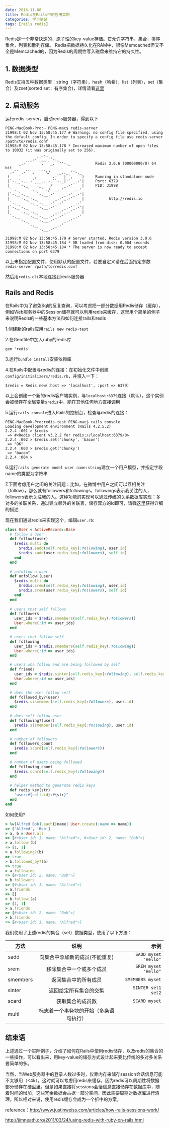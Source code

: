```yaml
---
date: 2016-11-08 
title: Redis在Rails中的应用实例
categories: 学习笔记
tags: [rails redis]
---
```


Redis是一个非常快速的，原子性的key-value存储。它允许字符串，集合，排序集合，列表和散列存储。 Redis把数据持久化在RAM中，很像Memcached但又不全是Memcached的，因为Redis的周期性写入磁盘来维持它的持久性。

## 1. 数据类型

Redis支持五种数据类型：string（字符串），hash（哈希），list（列表），set（集合）及zset(sorted set：有序集合)，详情请看[这里](http://www.runoob.com/redis/redis-data-types.html)

## 2. 启动服务

运行redis-server，启动redis服务器，得到以下

```
PENG-MacBook-Pro:~ PENG-mac$ redis-server
31998:C 02 Nov 13:58:45.177 # Warning: no config file specified, using the default config. In order to specify a config file use redis-server /path/to/redis.conf
31998:M 02 Nov 13:58:45.178 * Increased maximum number of open files to 10032 (it was originally set to 256).
                _._                                                  
           _.-``__ ''-._                                             
      _.-``    `.  `_.  ''-._           Redis 3.0.6 (00000000/0) 64 bit
  .-`` .-```.  ```\/    _.,_ ''-._                                   
 (    '      ,       .-`  | `,    )     Running in standalone mode
 |`-._`-...-` __...-.``-._|'` _.-'|     Port: 6379
 |    `-._   `._    /     _.-'    |     PID: 31998
  `-._    `-._  `-./  _.-'    _.-'                                   
 |`-._`-._    `-.__.-'    _.-'_.-'|                                  
 |    `-._`-._        _.-'_.-'    |           http://redis.io        
  `-._    `-._`-.__.-'_.-'    _.-'                                   
 |`-._`-._    `-.__.-'    _.-'_.-'|                                  
 |    `-._`-._        _.-'_.-'    |                                  
  `-._    `-._`-.__.-'_.-'    _.-'                                   
      `-._    `-.__.-'    _.-'                                       
          `-._        _.-'                                           
              `-.__.-'                                               

31998:M 02 Nov 13:58:45.179 # Server started, Redis version 3.0.6
31998:M 02 Nov 13:58:45.184 * DB loaded from disk: 0.004 seconds
31998:M 02 Nov 13:58:45.184 * The server is now ready to accept connections on port 6379
```

 以上未指定配置文件，使用默认的配置文件，若要自定义请在后面指定参数`redis-server /path/to/redis.conf`

然后用`redis-cli`本地连接到redis服务器

## Rails and Redis

在Rails中为了避免Sql的反复查询，可以考虑把一部分数据用Redis储存（缓存），例如Web服务器中的Session储存就可以利用redis来缓存，这里用个简单的例子来说明Redis的一些基本方法和如何连接rails和redis

1.创建新的rails应用`rails new redis-test`

2.在Gemfile中加入ruby的redis库
```
gem 'redis'
```

3.运行`bundle install`安装依赖库

4.在Rails中配置与redis的连接：在初始化文件中创建`config/initializers/redis.rb`，并填入一下：
```
$redis = Redis.new(:host => 'localhost', :port => 6379)
```

以上会创建一个新的redis客户端实例，与`localhost:6379`连接（默认），这个实例会被储存在全局变量`$redis`中，能在其他任何地方直接调用

5.运行`rails console`进入Rails的控制台，检查与redis的连接：

```
PENG-MacBook-Pro:redis-test PENG-mac$ rails console
Loading development environment (Rails 4.2.5.2)
2.2.4 :001 > $redis
 => #<Redis client v3.2.2 for redis://localhost:6379/0> 
2.2.4 :002 > $redis.set('chunky', 'bacon')
 => "OK" 
2.2.4 :003 > $redis.get('chunky')
 => "bacon" 
2.2.4 :004 > 
```

6.运行`rails generate model user name:string`建立一个用户模型，并指定字段name的类型为字符串

7.下面考虑用户之间的关注问题：比如，在微博中用户之间可以互相关注（follow），那么就有followers和followings，followings表示我关注的人，followers表示关注我的人。这种功能的实现可以通过传统的关系数据库实现：多对多的关联关系，通过建立额外的关联表，储存双方的id即可，请戳[这里](https://www.railstutorial.org/book/following_users)获得详细的描述

现在我们通过redis来实现这个，编辑`user.rb`:

``` ruby
class User < ActiveRecord::Base
  # follow a user
  def follow!(user)
    $redis.multi do
      $redis.sadd(self.redis_key(:following), user.id)
      $redis.sadd(user.redis_key(:followers), self.id)
    end
  end
  
  # unfollow a user
  def unfollow!(user)
    $redis.multi do
      $redis.srem(self.redis_key(:following), user.id)
      $redis.srem(user.redis_key(:followers), self.id)
    end
  end
  
  # users that self follows
  def followers
    user_ids = $redis.smembers(self.redis_key(:followers))
    User.where(:id => user_ids)
  end

  # users that follow self
  def following
    user_ids = $redis.smembers(self.redis_key(:following))
    User.where(:id => user_ids)
  end

  # users who follow and are being followed by self
  def friends
    user_ids = $redis.sinter(self.redis_key(:following), self.redis_key(:followers))
    User.where(:id => user_ids)
  end

  # does the user follow self
  def followed_by?(user)
    $redis.sismember(self.redis_key(:followers), user.id)
  end
  
  # does self follow user
  def following?(user)
    $redis.sismember(self.redis_key(:following), user.id)
  end

  # number of followers
  def followers_count
    $redis.scard(self.redis_key(:followers))
  end

  # number of users being followed
  def following_count
    $redis.scard(self.redis_key(:following))
  end
  
  # helper method to generate redis keys
  def redis_key(str)
    "user:#{self.id}:#{str}"
  end
end
```

如何使用?

``` ruby
> %w[Alfred Bob].each{|name| User.create(:name => name)}
=> ['Alfred', 'Bob']
> a, b = User.all
=> [#<User id: 1, name: "Alfred">, #<User id: 2, name: "Bob">] 
> a.follow!(b)
=> [1, 1] 
> a.following?(b)
=> true 
> b.followed_by?(a)
=> true 
> a.following
=> [#<User id: 2, name: "Bob">] 
> b.followers
=> [#<User id: 1, name: "Alfred">]
> a.friends
=> [] 
> b.follow!(a)
=> [1, 1] 
> a.friends
=> [#<User id: 2, name: "Bob">] 
> b.friends
=> [#<User id: 1, name: "Alfred">] 
```

我们使用了上述redis的集合（set）数据类型，使用了以下方法：

| 方法 | 说明 | 示例 |
| ------------- |:-------------:| -----:|
| sadd | 向集合中添加新的成员(不能重复) | `SADD myset "Hello"`|
| srem | 移除集合中一个或多个成员 | `SREM myset "Hello"`|
| smembers | 返回集合中的所有成员 | `SMEMBERS myset`|
| sinter | 返回给定所有集合的交集 | `SINTER set1 set2`|
| scard | 获取集合的成员数 | `SCARD myset`|
| multi | 标志着一个事务块的开始（多条语句执行） | |

## 结束语

上述通过一个实际例子，介绍了如何在Rails中使用redis储存，以及redis的集合的一些操作，可以看出来，用key-value的储存方式设计起来要比传统的多对多关系要简单的多。

当然，当Web服务器中的登录人数过多时，仅靠内存来储存session会话信息可能不太够用（<4k），这时就可以考虑用redis来缓存，因为redis可以周期性将数据部分储存在硬盘里。但是如果直接将sessions会话信息直接储存在数据库中，随着时间的增加，这些冗余数据会占据一部分空间，因此需要周期对数据库进行清理。所以相对来说，使用redis缓存会成为一个折中的方案。

reference：http://www.justinweiss.com/articles/how-rails-sessions-work/

http://jimneath.org/2011/03/24/using-redis-with-ruby-on-rails.html



